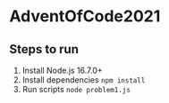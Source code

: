 # AdventOfCode2021

## Steps to run

1. Install Node.js 16.7.0+
2. Install dependencies `npm install`
3. Run scripts `node problem1.js`
